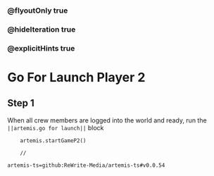 ### @flyoutOnly true
### @hideIteration true
### @explicitHints true

# Go For Launch Player 2

## Step 1
When all crew members are logged into the world and ready, run the ``||artemis.go for launch||`` block

```ghost
    artemis.startGameP2()
```
```template
    //
```

```package
artemis-ts=github:ReWrite-Media/artemis-ts#v0.0.54
```